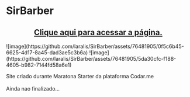 # SirBarber
<h2 align="center"><a href="https://laralis.github.io/SirBarber/">Clique aqui para acessar a página.</a></h2>
![image](https://github.com/laralis/SirBarber/assets/76481905/0f5c6b45-6625-4d17-8a45-dad3ae5c3b6a)
![image](https://github.com/laralis/SirBarber/assets/76481905/5da30cfc-f188-4605-b982-7144fd58a6e1)

Site criado durante Maratona Starter da plataforma Codar.me </br></br>
Ainda nao finalizado...
